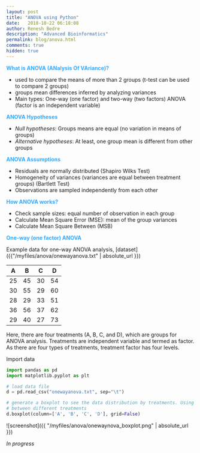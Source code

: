 ```yaml
---
layout: post
title: "ANOVA using Python"
date:   2018-10-22 06:18:08
author: Renesh Bedre
description: "Advanced Bioinformatics"
permalink: blog/anova.html
comments: true
hidden: true
---
```


**<span style="color:#33a8ff">What is ANOVA (ANalysis Of VAriance)?</span>**
 - used to compare the means of more than 2 groups (t-test can be used to compare 2 groups)
 - groups mean differences inferred by analyzing variances
 - Main types: One-way (one factor) and two-way (two factors) ANOVA (factor is an independent variable)
 
**<span style="color:#33a8ff">ANOVA Hypotheses</span>**
 - <i>Null hypotheses</i>: Groups means are equal (no variation in means of groups)
 - <i>Alternative hypotheses</i>: At least, one group mean is different from other groups
 
**<span style="color:#33a8ff">ANOVA Assumptions</span>** 
 - Residuals are normally distributed (Shapiro Wilks Test)
 - Homogeneity of variances (variances are equal between treatment groups) (Bartlett Test)
 - Observations are sampled independently from each other
 
**<span style="color:#33a8ff">How ANOVA works?</span>** 
 - Check sample sizes: equal number of observation in each group
 - Calculate Mean Square Error (MSE): mean of the group variances
 - Calculate Mean Square Between (MSB) 
 
**<span style="color:#33a8ff">One-way (one factor) ANOVA</span>**  

Example data for one-way ANOVA analysis, [dataset]({{"/myfiles/anova/onewayanova.txt" | absolute_url }})

| A  | B  | C  | D  |
|----|----|----|----|
| 25 | 45 | 30 | 54 |
| 30 | 55 | 29 | 60 |
| 28 | 29 | 33 | 51 |
| 36 | 56 | 37 | 62 |
| 29 | 40 | 27 | 73 |

Here, there are four treatments (A, B, C, and D), which are groups for ANOVA analysis. Treatments are independent 
variable and termed as factor. As there are four types of treatments, treatment factor has four levels. 


Import data
```python
import pandas as pd
import matplotlib.pyplot as plt

# load data file
d = pd.read_csv("onewayanova.txt", sep="\t")

# generate a boxplot to see the data distribution by treatments. Using boxplot, we can easily detect the differences 
# between different treatments
d.boxplot(column=['A', 'B', 'C', 'D'], grid=False)
```

![screenshot]({{ "/myfiles/anova/onewaynova_boxplot.png" | absolute_url }})

 <i> In progress </i>